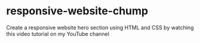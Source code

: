 # responsive-website-chump
Create a responsive website hero section using HTML and CSS by watching this video tutorial on my YouTube channel
